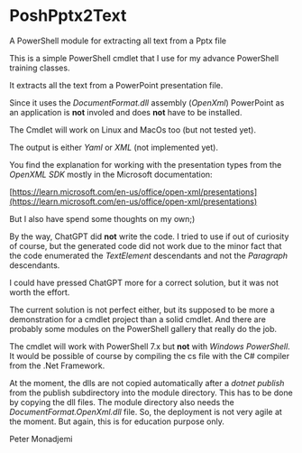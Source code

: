 # PoshPptx2Text
A PowerShell module for extracting all text from a Pptx file

This is a simple PowerShell cmdlet that I use for my advance PowerShell training classes.

It extracts all the text from a PowerPoint presentation file.

Since it uses the *DocumentFormat.dll* assembly (*OpenXml*) PowerPoint as an application is **not** involed and does **not** have to be installed.

The Cmdlet will work on Linux and MacOs too (but not tested yet).

The output is either *Yaml* or *XML* (not implemented yet).

You find the explanation for working with the presentation types from the *OpenXML SDK* mostly in the Microsoft documentation:

[https://learn.microsoft.com/en-us/office/open-xml/presentations](https://learn.microsoft.com/en-us/office/open-xml/presentations)

But I also have spend some thoughts on my own;)

By the way, ChatGPT did **not** write the code. I tried to use if out of curiosity of course, but the generated code did not work due to the minor fact that the code enumerated the *TextElement* descendants and not the *Paragraph* descendants.

I could have pressed ChatGPT more for a correct solution, but it was not worth the effort.

The current solution is not perfect either, but its supposed to be more a demonstration for a cmdlet project than a solid cmdlet. And there are probably some modules on the PowerShell gallery that really do the job.

The cmdlet will work with PowerShell 7.x but **not** with *Windows PowerShell*. It would be possible of course by compiling the cs file with the C# compiler from the .Net Framework.

At the moment, the dlls are not copied automatically after a *dotnet publish* from the publish subdirectory into the module directory. This has to be done by copying the dll files. The module directory also needs the *DocumentFormat.OpenXml.dll* file. So, the deployment is not very agile at the moment. But again, this is for education purpose only.

Peter Monadjemi
